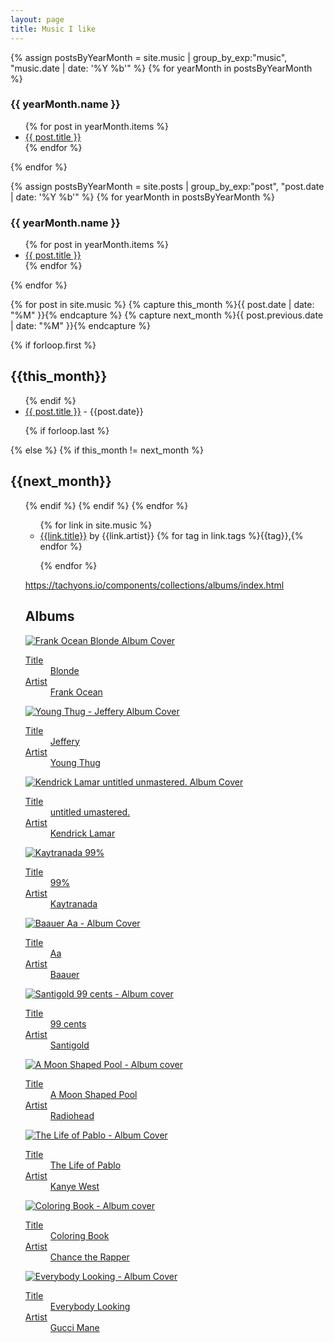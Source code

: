 ```yaml
---
layout: page
title: Music I like
---
```



{% assign postsByYearMonth = site.music | group_by_exp:"music", "music.date | date: '%Y %b'"  %}
{% for yearMonth in postsByYearMonth %}
<h3>{{ yearMonth.name }}</h3>
<ul>
{% for post in yearMonth.items %}
<li><a href="{{ post.url }}">{{ post.title }}</a></li>
{% endfor %}
</ul>
{% endfor %}

{% assign postsByYearMonth = site.posts | group_by_exp:"post", "post.date | date: '%Y %b'"  %}
{% for yearMonth in postsByYearMonth %}
<h3>{{ yearMonth.name }}</h3>
<ul>
{% for post in yearMonth.items %}
<li><a href="{{ post.url }}">{{ post.title }}</a></li>
{% endfor %}
</ul>
{% endfor %}

{% for post in site.music  %}
{% capture this_month %}{{ post.date | date: "%M" }}{% endcapture %}
{% capture next_month %}{{ post.previous.date | date: "%M" }}{% endcapture %}

{% if forloop.first %}
<h2 id="{{ this_month }}-ref">{{this_month}}</h2>
<ul>
{% endif %}

<li class="pv2"><a href="{{ post.url }}">{{ post.title }}</a> - {{post.date}} </li>

{% if forloop.last %}
</ul>
{% else %}
{% if this_month != next_month %}
</ul>
<h2 id="{{ next_month }}-ref">{{next_month}}</h2>
<ul>
{% endif %}
{% endif %}
{% endfor %}


<ul>
{% for link in site.music %}

<li><a href="{{link.href}}">{{link.title}}</a> by {{link.artist}} <span class="fr f5">{% for tag in link.tags %}{{tag}},{% endfor %}</span></li>


{% endfor %}
</ul>

https://tachyons.io/components/collections/albums/index.html

<article>
  <h2 class="f3 fw4 pa3 mv0">Albums</h2>
  <div class="cf pa2">
    <div class="fl w-50 w-25-m w-20-l pa2">
      <a href="https://geo.itunes.apple.com/us/album/blonde/id1146195596?at=1l3vqFJ&mt=1&app=music" class="db link dim tc">
        <img src="http://is4.mzstatic.com/image/thumb/Music62/v4/93/8f/75/938f7536-0188-f9ba-4585-0a77ceaebf0a/source/400x40000bb.png" alt="Frank Ocean Blonde Album Cover" class="w-100 db outline black-10"/>
        <dl class="mt2 f6 lh-copy">
          <dt class="clip">Title</dt>
          <dd class="ml0 black truncate w-100">Blonde</dd>
          <dt class="clip">Artist</dt>
          <dd class="ml0 gray truncate w-100">Frank Ocean</dd>
        </dl>
      </a>
    </div>
    <div class="fl w-50 w-25-m w-20-l pa2">
      <a href="https://geo.itunes.apple.com/us/album/jeffery/id1146718343?at=1l3vqFJ&mt=1&app=music" class="db link dim tc">
        <img src="http://is1.mzstatic.com/image/thumb/Music71/v4/c8/2d/b1/c82db1cd-9dc5-d7cb-2a34-735cf47bb809/source/400x40000bb.png" alt="Young Thug - Jeffery Album Cover" class="w-100 db outline black-10"/>
        <dl class="mt2 f6 lh-copy">
          <dt class="clip">Title</dt>
          <dd class="ml0 black truncate w-100 ttu">Jeffery</dd>
          <dt class="clip">Artist</dt>
          <dd class="ml0 gray truncate w-100">Young Thug</dd>
        </dl>
      </a>
    </div>
    <div class="fl w-50 w-25-m w-20-l pa2">
      <a href="https://geo.itunes.apple.com/us/album/untitled-unmastered./id1089846273?at=1l3vqFJ&mt=1&app=music" class="db link dim tc">
        <img src="http://is5.mzstatic.com/image/thumb/Music49/v4/1b/36/43/1b3643c6-e6a3-41bc-7f6d-7c2b64b5d60b/source/400x40000bb.png" alt="Kendrick Lamar untitled unmastered. Album Cover" class="w-100 db outline black-10"/>
        <dl class="mt2 f6 lh-copy">
          <dt class="clip">Title</dt>
          <dd class="ml0 black truncate w-100">untitled umastered.</dd>
          <dt class="clip">Artist</dt>
          <dd class="ml0 gray truncate w-100">Kendrick Lamar</dd>
        </dl>
      </a>
    </div>
    <div class="fl w-50 w-25-m w-20-l pa2">
      <a href="https://geo.itunes.apple.com/us/album/99.9/id1092026376?at=1l3vqFJ&mt=1&app=music" class="db link dim tc">
        <img src="http://is4.mzstatic.com/image/thumb/Music49/v4/e9/4c/2d/e94c2d5f-bdb0-c565-4cc2-f9dfcf7f0b87/source/400x40000bb.png" alt="Kaytranada 99%" class="w-100 db outline black-10"/>
        <dl class="mt2 f6 lh-copy">
          <dt class="clip">Title</dt>
          <dd class="ml0 black truncate w-100">99%</dd>
          <dt class="clip">Artist</dt>
          <dd class="ml0 gray truncate w-100">Kaytranada</dd>
        </dl>
      </a>
    </div>
    <div class="fl w-50 w-25-m w-20-l pa2">
      <a href="https://geo.itunes.apple.com/us/album/aa/id1067924003?at=1l3vqFJ&mt=1&app=music" class="db link dim tc">
        <img src="http://is3.mzstatic.com/image/thumb/Music49/v4/b6/b0/a1/b6b0a1dd-998d-9786-ca2f-87470be15250/source/400x40000bb.png" alt="Baauer Aa - Album Cover" class="w-100 db outline black-10"/>
        <dl class="mt2 f6 lh-copy">
          <dt class="clip">Title</dt>
          <dd class="ml0 black truncate w-100">Aa</dd>
          <dt class="clip">Artist</dt>
          <dd class="ml0 gray truncate w-100">Baauer</dd>
        </dl>
      </a>
    </div>
    <div class="fl w-50 w-25-m w-20-l pa2">
      <a href="https://geo.itunes.apple.com/us/album/99-cents/id1054734475?at=1l3vqFJ&mt=1&app=music" class="db link dim tc">
        <img src="http://is3.mzstatic.com/image/thumb/Music62/v4/fa/ae/a6/faaea65f-0819-bb5d-afaa-4f5e84015204/source/400x40000bb.png" alt="Santigold 99 cents - Album cover" class="w-100 db outline black-10"/>
        <dl class="mt2 f6 lh-copy">
          <dt class="clip">Title</dt>
          <dd class="ml0 black truncate w-100">99 cents</dd>
          <dt class="clip">Artist</dt>
          <dd class="ml0 gray truncate w-100">Santigold</dd>
        </dl>
      </a>
    </div>
    <div class="fl w-50 w-25-m w-20-l pa2">
      <a href="https://geo.itunes.apple.com/us/album/a-moon-shaped-pool/id1111577743?at=1l3vqFJ&mt=1&app=music" class="db link dim tc">
        <img src="http://is2.mzstatic.com/image/thumb/Music18/v4/34/03/34/34033451-12e2-2d0b-c100-11a390922a01/source/400x40000bb.png" alt="A Moon Shaped Pool - Album cover" class="w-100 db outline black-10"/>
        <dl class="mt2 f6 lh-copy">
          <dt class="clip">Title</dt>
          <dd class="ml0 black truncate w-100">A Moon Shaped Pool</dd>
          <dt class="clip">Artist</dt>
          <dd class="ml0 gray truncate w-100">Radiohead</dd>
        </dl>
      </a>
    </div>
    <div class="fl w-50 w-25-m w-20-l pa2">
      <a href="https://geo.itunes.apple.com/us/album/the-life-of-pablo/id1123231885?at=1l3vqFJ&mt=1&app=music" class="db link dim tc">
        <img src="http://is3.mzstatic.com/image/thumb/Music20/v4/c0/98/d0/c098d05b-7bcc-0ea3-0213-0f69992fda65/source/400x40000bb.png" alt="The Life of Pablo - Album Cover" class="w-100 db outline black-10"/>
        <dl class="mt2 f6 lh-copy">
          <dt class="clip">Title</dt>
          <dd class="ml0 black truncate w-100">The Life of Pablo</dd>
          <dt class="clip">Artist</dt>
          <dd class="ml0 gray truncate w-100">Kanye West</dd>
        </dl>
      </a>
    </div>
    <div class="fl w-50 w-25-m w-20-l pa2">
      <a href="https://geo.itunes.apple.com/us/album/coloring-book/id1113239004?at=1l3vqFJ&mt=1&app=music" class="db link dim tc">
        <img src="http://is2.mzstatic.com/image/thumb/Music18/v4/5a/42/0f/5a420f73-6490-abc9-bdcc-3001d5c4e9fc/source/400x40000bb.png" alt="Coloring Book - Album cover" class="w-100 db outline black-10"/>
        <dl class="mt2 f6 lh-copy">
          <dt class="clip">Title</dt>
          <dd class="ml0 black truncate w-100">Coloring Book</dd>
          <dt class="clip">Artist</dt>
          <dd class="ml0 gray truncate w-100">Chance the Rapper</dd>
        </dl>
      </a>
    </div>
    <div class="fl w-50 w-25-m w-20-l pa2">
      <a href="https://geo.itunes.apple.com/us/album/everybody-looking/id1135576036?at=1l3vqFJ&mt=1&app=music" class="db link dim tc">
        <img src="http://is4.mzstatic.com/image/thumb/Music30/v4/9b/2e/e1/9b2ee13e-35fd-0cc1-d203-e65b4beafc7f/source/400x40000bb.png" alt="Everybody Looking - Album Cover" class="w-100 db outline black-10"/>
        <dl class="mt2 f6 lh-copy">
          <dt class="clip">Title</dt>
          <dd class="ml0 black truncate w-100">Everybody Looking</dd>
          <dt class="clip">Artist</dt>
          <dd class="ml0 gray truncate w-100">Gucci Mane</dd>
        </dl>
      </a>
    </div>
  </div>
</article>

